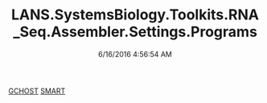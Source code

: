 ﻿---
title: LANS.SystemsBiology.Toolkits.RNA_Seq.Assembler.Settings.Programs
date: 6/16/2016 4:56:54 AM
---

[GCHOST](T-LANS.SystemsBiology.Toolkits.RNA_Seq.Assembler.Settings.Programs.GCHOST.html)
[SMART](T-LANS.SystemsBiology.Toolkits.RNA_Seq.Assembler.Settings.Programs.SMART.html)
